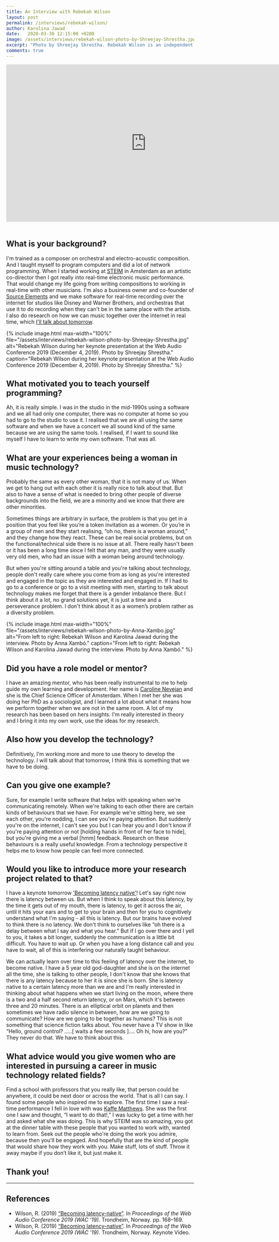 ```yaml
---
title: An Interview with Rebekah Wilson
layout: post
permalink: /interviews/rebekah-wilson/
author: Karolina Jawad
date:   2020-03-30 12:15:00 +0200
image: /assets/interviews/rebekah-wilson-photo-by-Shreejay-Shrestha.jpg
excerpt: "Photo by Shreejay Shrestha. Rebekah Wilson is an independent researcher, technologist and composer. Originating from New Zealand she studied instrumental and electroacoustic music composition, and taught herself computer technology. In the early 2000s her intricate entwining within the tessellating narratives of Netochka Nezvanova became most public as she held the role of artistic co-director at STEIM, Amsterdam, where her passions for music, performance and technology became fused. Since 2004 she has been co-founder and technology director for Chicago’s Source Elements, developing services that exploit the possibilities of networked sound and data for the digital sound industry while continuing to perform and lecture internationally. Having recently completed her masters in the field of networked music performance, she pursues her research today while dis-entangling / re-interlacing her many technical, musical and cinematic threads."
comments: true
---
```


<div class="videoWrapper">
<iframe width="750" height="422" src="https://www.youtube.com/embed/VDH4CjdWcXE" frameborder="0" allow="accelerometer; autoplay; encrypted-media; gyroscope; picture-in-picture" allowfullscreen></iframe>
</div>

<br />

## What is your background?

I'm trained as a composer on orchestral and electro-acoustic composition. And I taught myself to program computers and did a lot of network programming. When I started working at [STEIM](https://en.wikipedia.org/wiki/STEIM) in Amsterdam as an artistic co-director then I got really into real-time electronic music performance. That would change my life going from writing compositions to working in real-time with other musicians. I'm also a business owner and co-founder of [Source Elements](https://source-elements.com) and we make software for real-time recording over the internet for studios like Disney and Warner Brothers, and orchestras that use it to do recording when they can't be in the same place with the artists. I also do research on how we can music together over the internet in real time, which [I'll talk about tomorrow](https://www.youtube.com/watch?v=fPBByhhJFbw).

{% include image.html
max-width="100%" file="/assets/interviews/rebekah-wilson-photo-by-Shreejay-Shrestha.jpg" alt="Rebekah Wilson during her keynote presentation at the Web Audio Conference 2019 (December 4, 2019). Photo by Shreejay Shrestha."
caption="Rebekah Wilson during her keynote presentation at the Web Audio Conference 2019 (December 4, 2019). Photo by Shreejay Shrestha." %}

## What motivated you to teach yourself programming?  

Ah, it is really simple. I was in the studio in the mid-1990s using a software and we all had only one computer, there was no computer at home so you had to go to the studio to use it. I realised that we are all using the same software and when we have a concert we all sound kind of the same because we are using the same tools. I realised, if I want to sound like myself I have to learn to write my own software. That was all. 

## What are your experiences being a woman in music technology?

Probably the same as every other woman, that it is not many of us. When we get to hang out with each other it is really nice to talk about that. But also to have a sense of what is needed to bring other people of diverse backgrounds into the field, we are a minority and we know that there are other minorities. 

Sometimes things are arbitrary in surface, the problem is that you get in a position that you feel like you’re a token invitation as a women. Or you’re in a group of men and they start realising, “oh no, there is a woman around,” and they change how they react. These can be real social problems, but on the functional/technical side there is no issue at all. There really hasn't been or it has been a long time since I felt that any man, and they were usually very old men, who had an issue with a woman being around technology. 

But when you're sitting around a table and you're talking about technology, people don't really care where you come from as long as you're interested and engaged in the topic as they are interested and engaged in. If I had to go to a conference or go to a visit meeting with men, starting to talk about technology makes me forget that there is a gender imbalance there. But I think about it a lot, no grand solutions yet, it is just a time and a perseverance problem. I don't think about it as a women’s problem rather as a diversity problem. 

{% include image.html
max-width="100%" file="/assets/interviews/rebekah-wilson-photo-by-Anna-Xambo.jpg" alt="From left to right: Rebekah Wilson and Karolina Jawad during the interview. Photo by Anna Xambó."
caption="From left to right: Rebekah Wilson and Karolina Jawad during the interview. Photo by Anna Xambó." %}

## Did you have a role model or mentor?

I have an amazing mentor, who has been really instrumental to me to help guide my own learning and development. Her name is [Caroline Nevejan](https://nevejan.org) and she is the Chief Science Officer of Amsterdam. When I met her she was doing her PhD as a sociologist, and I learned a lot about what it means how we perform together when we are not in the same room. A lot of my research has been based on hers insights. I'm really interested in theory and I bring it into my own work, use the ideas for my research.

## Also how you develop the technology?

Definitively, I'm working more and more to use theory to develop the technology. I will talk about that tomorrow, I think this is something that we have to be doing.

## Can you give one example?
Sure, for example I write software that helps with speaking when we're communicating remotely. When we're talking to each other there are certain kinds of behaviours that we have. For example we're sitting here, we see each other, you're nodding, I can see you're paying attention. But suddenly you're on the internet, I can't see you but I can hear you and I don't know if you're paying attention or not [holding hands in front of her face to hide], but you're giving me a verbal [hmm] feedback. Research on these behaviours is a really useful knowledge. From a technology perspective it helps me to know how people can feel more connected.

## Would you like to introduce more your research project related to that?

I have a keynote tomorrow ['Becoming latency native'](https://www.youtube.com/watch?v=fPBByhhJFbw)! 
Let's say right now there is latency between us. But when I think to speak about this latency, by the time it gets out of my mouth, there is latency, to get it across the air, until it hits your ears and to get to your brain and then for you to cognitively understand what I'm saying - all this is latency. But our brains have evolved to think there is no latency. We don't think to ourselves like “oh there is a delay between what I say and what you hear.” But if I go over there and I yell to you, it takes a bit longer, suddenly the communication is a little bit difficult. You have to wait up. Or when you have a long distance call and you have to wait, all of this is interfering our naturally taught behaviour. 

We can actually learn over time to this feeling of latency over the internet, to become native. I have a 5 year old god-daughter and she is on the internet all the time, she is talking to other people, I don't know that she knows that there is any latency because to her it is since she is born. She is latency native to a certain latency more than we are and I'm really interested in thinking about what happens when we start living on the moon, where there is a two and a half second return latency, or on Mars, which it's between three and 20 minutes. There is an elliptical orbit on planets and then sometimes we have radio silence in between, how are we going to communicate? How are we going to be together as humans? This is not something that science fiction talks about. You never have a TV show in like “Hello, ground control? .....[ waits a few seconds ].... Oh hi, how are you?” They never do that. We have to think about this.

## What advice would you give women who are interested in pursuing a career in music technology related fields? 

Find a school with professors that you really like, that person could be anywhere, it could be next door or across the world. That is all I can say. I found some people who inspired me to explore. The first time I saw a real-time performance I fell in love with was [Kaffe Matthews](https://www.kaffematthews.net/). She was the first one I saw and thought, “I want to do that!,” I was lucky to get a time with her and asked what she was doing. This is why STEIM was so amazing, you got at the dinner table with these people that you wanted to work with, wanted to learn from. Seek out the people who're doing the work you admire, because then you'll be engaged.  And hopefully that are the kind of people that would share how they work with you. Make stuff, lots of stuff. Throw it away maybe if you don’t like it, but just make it. 

## Thank you!

---

## References

* Wilson, R. (2019) [“Becoming latency-native”](https://www.ntnu.edu/documents/1282113268/1290470728/WAC2019-CameraReadySubmission-76.pdf). In *Proceedings of the Web Audio Conference 2019 (WAC ’19)*. Trondheim, Norway. pp. 168–169. 
* Wilson, R. (2019) [“Becoming latency-native”](https://www.youtube.com/watch?v=fPBByhhJFbw). In *Proceedings of the Web Audio Conference 2019 (WAC ’19)*. Trondheim, Norway. Keynote Video.
